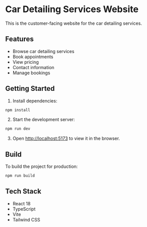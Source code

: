 # Car Detailing Services Website

This is the customer-facing website for the car detailing services.

## Features

- Browse car detailing services
- Book appointments
- View pricing
- Contact information
- Manage bookings

## Getting Started

1. Install dependencies:
```bash
npm install
```

2. Start the development server:
```bash
npm run dev
```

3. Open [http://localhost:5173](http://localhost:5173) to view it in the browser.

## Build

To build the project for production:

```bash
npm run build
```

## Tech Stack

- React 18
- TypeScript
- Vite
- Tailwind CSS 